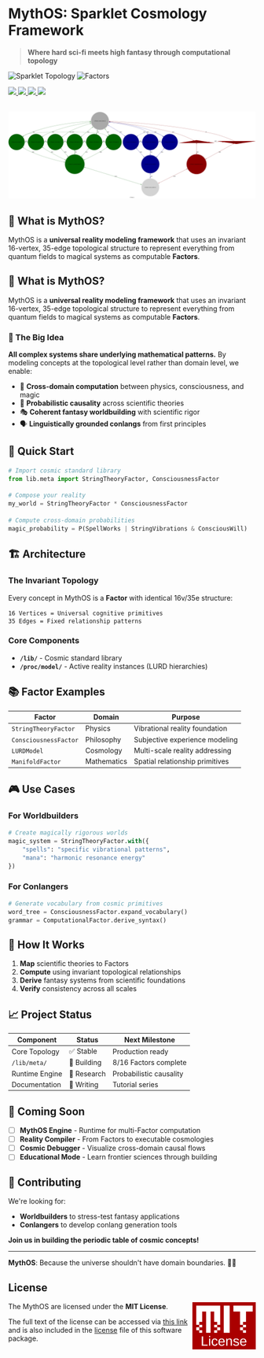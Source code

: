 # MythOS: Sparklet Cosmology Framework

> **Where hard sci-fi meets high fantasy through computational topology**

![Sparklet Topology](https://img.shields.io/badge/Topology-16v__35e-invariant)
![Factors](https://img.shields.io/badge/Factors-Universal_Computation-blue)

<a href="https://github.com/cilang/mythos/issues">
  <img src="https://img.shields.io/github/issues/cilang/mythos">
</a>
<a href="https://github.com/cilang/mythos/network">
  <img src="https://img.shields.io/github/forks/cilang/mythos">
</a>
<a href="https://github.com/cilang/mythos/stargazers">
  <img src="https://img.shields.io/github/stars/cilang/mythos">
</a>
<a href="https://github.com/cilang/mythos/blob/main/license">
  <img src="https://img.shields.io/github/license/cilang/mythos">
</a>
<br>
<br>

![Image](src/specs/sparklet/sparklet.svg)

## 🎯 What is MythOS?

MythOS is a **universal reality modeling framework** that uses an invariant 16-vertex, 35-edge topological structure to represent everything from quantum fields to magical systems as computable **Factors**.

## 🎯 What is MythOS?

MythOS is a **universal reality modeling framework** that uses an invariant 16-vertex, 35-edge topological structure to represent everything from quantum fields to magical systems as computable **Factors**.

### 🌌 The Big Idea

**All complex systems share underlying mathematical patterns.** By modeling concepts at the topological level rather than domain level, we enable:

- 🧠 **Cross-domain computation** between physics, consciousness, and magic
- 🔬 **Probabilistic causality** across scientific theories
- 🎭 **Coherent fantasy worldbuilding** with scientific rigor
- 🗣️ **Linguistically grounded conlangs** from first principles

## 🚀 Quick Start

```python
# Import cosmic standard library
from lib.meta import StringTheoryFactor, ConsciousnessFactor

# Compose your reality
my_world = StringTheoryFactor * ConsciousnessFactor

# Compute cross-domain probabilities
magic_probability = P(SpellWorks | StringVibrations & ConsciousWill)
```

## 🏗️ Architecture

### The Invariant Topology

Every concept in MythOS is a **Factor** with identical 16v/35e structure:

```
16 Vertices = Universal cognitive primitives
35 Edges = Fixed relationship patterns
```

### Core Components

- **`/lib/`** - Cosmic standard library
- **`/proc/model/`** - Active reality instances (LURD hierarchies)

## 📚 Factor Examples

| Factor | Domain | Purpose |
|--------|--------|---------|
| `StringTheoryFactor` | Physics | Vibrational reality foundation |
| `ConsciousnessFactor` | Philosophy | Subjective experience modeling |
| `LURDModel` | Cosmology | Multi-scale reality addressing |
| `ManifoldFactor` | Mathematics | Spatial relationship primitives |

## 🎮 Use Cases

### For Worldbuilders

```python
# Create magically rigorous worlds
magic_system = StringTheoryFactor.with({
    "spells": "specific vibrational patterns",
    "mana": "harmonic resonance energy"
})
```

### For Conlangers

```python
# Generate vocabulary from cosmic primitives
word_tree = ConsciousnessFactor.expand_vocabulary()
grammar = ComputationalFactor.derive_syntax()
```

## 🔬 How It Works

1. **Map** scientific theories to Factors
2. **Compute** using invariant topological relationships
3. **Derive** fantasy systems from scientific foundations
4. **Verify** consistency across all scales

## 📈 Project Status

| Component | Status | Next Milestone |
|-----------|--------|----------------|
| Core Topology | ✅ Stable | Production ready |
| `/lib/meta/` | 🚧 Building | 8/16 Factors complete |
| Runtime Engine | 🔬 Research | Probabilistic causality |
| Documentation | 📖 Writing | Tutorial series |

## 🎯 Coming Soon

- [ ] **MythOS Engine** - Runtime for multi-Factor computation
- [ ] **Reality Compiler** - From Factors to executable cosmologies
- [ ] **Cosmic Debugger** - Visualize cross-domain causal flows
- [ ] **Educational Mode** - Learn frontier sciences through building

## 🤝 Contributing

We're looking for:

- **Worldbuilders** to stress-test fantasy applications
- **Conlangers** to develop conlang generation tools

**Join us in building the periodic table of cosmic concepts!**

---

**MythOS**: Because the universe shouldn't have domain boundaries. 🚀✨

## License

<a href="https://opensource.org/licenses/MIT">
  <img align="right" height="96" alt="MIT License" src="meta/shared/mit-license.png" />
</a>

The MythOS are licensed under the **MIT License**.

The full text of the license can be accessed via [this link](https://opensource.org/licenses/MIT) and is also included in the [license](LICENCE) file of this software package.
